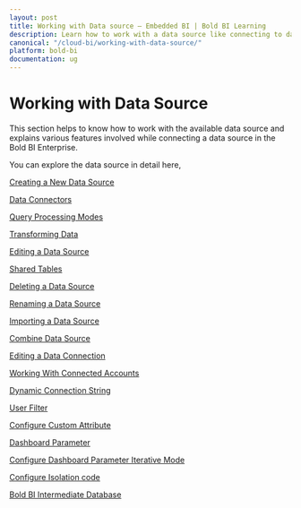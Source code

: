 ```yaml
---
layout: post
title: Working with Data source – Embedded BI | Bold BI Learning
description: Learn how to work with a data source like connecting to data, creating a data source, transforming data, etc. in Bold BI deployed in your server.
canonical: "/cloud-bi/working-with-data-source/"
platform: bold-bi
documentation: ug
---
```


# Working with Data Source

This section helps to know how to work with the available data source and explains various features involved while connecting a data source in the Bold BI Enterprise.

You can explore the data source in detail here,

[Creating a New Data Source](/embedded-bi/working-with-data-source/creating-a-new-data-source/)

[Data Connectors](/embedded-bi/working-with-data-source/data-connectors/)

[Query Processing Modes](/embedded-bi/working-with-data-source/classification-of-data-sources-queried-directly-and-extracted/)

[Transforming Data](/embedded-bi/working-with-data-source/transforming-data/)

[Editing a Data Source](/embedded-bi/working-with-data-source/editing-a-data-source/)

[Shared Tables](/embedded-bi/working-with-data-source/shared-table/)

[Deleting a Data Source](/embedded-bi/working-with-data-source/deleting-a-data-source/)

[Renaming a Data Source](/embedded-bi/working-with-data-source/renaming-a-data-source/)

[Importing a Data Source](/embedded-bi/working-with-data-source/using-an-existing-data-source/)

[Combine Data Source](/embedded-bi/working-with-data-source/combine-data-sources/)

[Editing a Data Connection](/embedded-bi/working-with-data-source/editing-a-data-connection/)

[Working With Connected Accounts](/embedded-bi/working-with-data-source/working-with-connected-accounts/)

[Dynamic Connection String](/embedded-bi/working-with-data-source/dynamic-connection-string/)

[User Filter](/embedded-bi/working-with-data-source/user-filter/)

[Configure Custom Attribute](/embedded-bi/working-with-data-source/configuring-custom-attribute/)

[Dashboard Parameter](/embedded-bi/working-with-data-source/dashboard-parameter)

[Configure Dashboard Parameter Iterative Mode](/embedded-bi/working-with-data-source/dashboard-parameter-iterative-mode)

[Configure Isolation code](/embedded-bi/working-with-data-source/configuring-isolation-code/)

[Bold BI Intermediate Database](/embedded-bi/working-with-data-source/bold-bi-intermediate-database/)